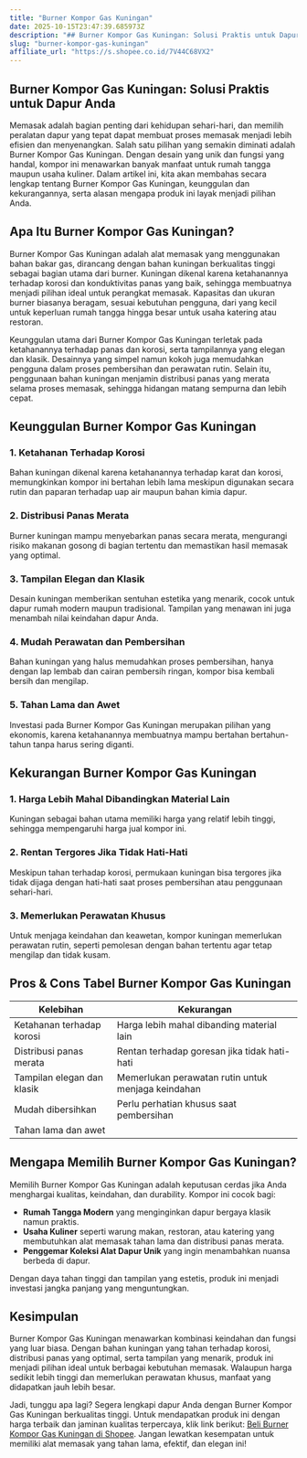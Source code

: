 ```yaml
---
title: "Burner Kompor Gas Kuningan"
date: 2025-10-15T23:47:39.685973Z
description: "## Burner Kompor Gas Kuningan: Solusi Praktis untuk Dapur Anda..."
slug: "burner-kompor-gas-kuningan"
affiliate_url: "https://s.shopee.co.id/7V44C68VX2"
---
```

## Burner Kompor Gas Kuningan: Solusi Praktis untuk Dapur Anda

Memasak adalah bagian penting dari kehidupan sehari-hari, dan memilih peralatan dapur yang tepat dapat membuat proses memasak menjadi lebih efisien dan menyenangkan. Salah satu pilihan yang semakin diminati adalah Burner Kompor Gas Kuningan. Dengan desain yang unik dan fungsi yang handal, kompor ini menawarkan banyak manfaat untuk rumah tangga maupun usaha kuliner. Dalam artikel ini, kita akan membahas secara lengkap tentang Burner Kompor Gas Kuningan, keunggulan dan kekurangannya, serta alasan mengapa produk ini layak menjadi pilihan Anda.

## Apa Itu Burner Kompor Gas Kuningan?

Burner Kompor Gas Kuningan adalah alat memasak yang menggunakan bahan bakar gas, dirancang dengan bahan kuningan berkualitas tinggi sebagai bagian utama dari burner. Kuningan dikenal karena ketahanannya terhadap korosi dan konduktivitas panas yang baik, sehingga membuatnya menjadi pilihan ideal untuk perangkat memasak. Kapasitas dan ukuran burner biasanya beragam, sesuai kebutuhan pengguna, dari yang kecil untuk keperluan rumah tangga hingga besar untuk usaha katering atau restoran.

Keunggulan utama dari Burner Kompor Gas Kuningan terletak pada ketahanannya terhadap panas dan korosi, serta tampilannya yang elegan dan klasik. Desainnya yang simpel namun kokoh juga memudahkan pengguna dalam proses pembersihan dan perawatan rutin. Selain itu, penggunaan bahan kuningan menjamin distribusi panas yang merata selama proses memasak, sehingga hidangan matang sempurna dan lebih cepat.

## Keunggulan Burner Kompor Gas Kuningan

### 1. **Ketahanan Terhadap Korosi**
Bahan kuningan dikenal karena ketahanannya terhadap karat dan korosi, memungkinkan kompor ini bertahan lebih lama meskipun digunakan secara rutin dan paparan terhadap uap air maupun bahan kimia dapur.

### 2. **Distribusi Panas Merata**
Burner kuningan mampu menyebarkan panas secara merata, mengurangi risiko makanan gosong di bagian tertentu dan memastikan hasil memasak yang optimal.

### 3. **Tampilan Elegan dan Klasik**
Desain kuningan memberikan sentuhan estetika yang menarik, cocok untuk dapur rumah modern maupun tradisional. Tampilan yang menawan ini juga menambah nilai keindahan dapur Anda.

### 4. **Mudah Perawatan dan Pembersihan**
Bahan kuningan yang halus memudahkan proses pembersihan, hanya dengan lap lembab dan cairan pembersih ringan, kompor bisa kembali bersih dan mengilap.

### 5. **Tahan Lama dan Awet**
Investasi pada Burner Kompor Gas Kuningan merupakan pilihan yang ekonomis, karena ketahanannya membuatnya mampu bertahan bertahun-tahun tanpa harus sering diganti.

## Kekurangan Burner Kompor Gas Kuningan

### 1. **Harga Lebih Mahal Dibandingkan Material Lain**
Kuningan sebagai bahan utama memiliki harga yang relatif lebih tinggi, sehingga mempengaruhi harga jual kompor ini.

### 2. **Rentan Tergores Jika Tidak Hati-Hati**
Meskipun tahan terhadap korosi, permukaan kuningan bisa tergores jika tidak dijaga dengan hati-hati saat proses pembersihan atau penggunaan sehari-hari.

### 3. **Memerlukan Perawatan Khusus**
Untuk menjaga keindahan dan keawetan, kompor kuningan memerlukan perawatan rutin, seperti pemolesan dengan bahan tertentu agar tetap mengilap dan tidak kusam.

## Pros & Cons Tabel Burner Kompor Gas Kuningan

| **Kelebihan**                     | **Kekurangan**                                  |
|-----------------------------------|------------------------------------------------|
| Ketahanan terhadap korosi       | Harga lebih mahal dibanding material lain    |
| Distribusi panas merata           | Rentan terhadap goresan jika tidak hati-hati |
| Tampilan elegan dan klasik       | Memerlukan perawatan rutin untuk menjaga keindahan |
| Mudah dibersihkan                | Perlu perhatian khusus saat pembersihan     |
| Tahan lama dan awet              |                        |

## Mengapa Memilih Burner Kompor Gas Kuningan?

Memilih Burner Kompor Gas Kuningan adalah keputusan cerdas jika Anda menghargai kualitas, keindahan, dan durability. Kompor ini cocok bagi:

- **Rumah Tangga Modern** yang menginginkan dapur bergaya klasik namun praktis.
- **Usaha Kuliner** seperti warung makan, restoran, atau katering yang membutuhkan alat memasak tahan lama dan distribusi panas merata.
- **Penggemar Koleksi Alat Dapur Unik** yang ingin menambahkan nuansa berbeda di dapur.

Dengan daya tahan tinggi dan tampilan yang estetis, produk ini menjadi investasi jangka panjang yang menguntungkan.

## Kesimpulan

Burner Kompor Gas Kuningan menawarkan kombinasi keindahan dan fungsi yang luar biasa. Dengan bahan kuningan yang tahan terhadap korosi, distribusi panas yang optimal, serta tampilan yang menarik, produk ini menjadi pilihan ideal untuk berbagai kebutuhan memasak. Walaupun harga sedikit lebih tinggi dan memerlukan perawatan khusus, manfaat yang didapatkan jauh lebih besar.

Jadi, tunggu apa lagi? Segera lengkapi dapur Anda dengan Burner Kompor Gas Kuningan berkualitas tinggi. Untuk mendapatkan produk ini dengan harga terbaik dan jaminan kualitas terpercaya, klik link berikut: [Beli Burner Kompor Gas Kuningan di Shopee](https://s.shopee.co.id/7V44C68VX2). Jangan lewatkan kesempatan untuk memiliki alat memasak yang tahan lama, efektif, dan elegan ini!